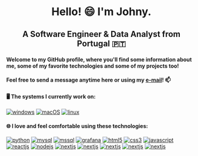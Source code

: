 # <p align="center"> Hello! 😄 I'm Johny. </p>
## <p align="center"> A Software Engineer & Data Analyst from Portugal 🇵🇹 </p>
#### Welcome to my GitHub profile, where you'll find some information about me, some of my favorite technologies and some of my projects too!
#### Feel free to send a message anytime here or using my <a href = "mailto: imjoaofernandes@gmail.com">e-mail</a>! 📫

#### 🖥️ The **systems** I currently work on:
<a href='https://github.com/johnyfernandes' target="_blank"><img alt='windows' src='https://img.shields.io/badge/Windows-0078D4.svg?style=for-the-badge&logo=Windows&logoColor=white'/></a> <a href='https://github.com/johnyfernandes' target="_blank"><img alt='macOS' src='https://img.shields.io/badge/macOS-000000.svg?style=for-the-badge&logo=macOS&logoColor=white'/></a> <a href='https://github.com/johnyfernandes' target="_blank"><img alt='linux' src='https://img.shields.io/badge/Linux-FCC624.svg?style=for-the-badge&logo=Linux&logoColor=black'/></a>

#### 🌐 I love and feel comfortable using these **technologies**:
<a href='https://github.com/johnyfernandes' target="_blank"><img alt='python' src='https://img.shields.io/badge/Python-3776AB.svg?style=for-the-badge&logo=Python&logoColor=white'/></a> <a href='https://github.com/johnyfernandes' target="_blank"><img alt='mysql' src='https://img.shields.io/badge/MySQL-4479A1.svg?style=for-the-badge&logo=MySQL&logoColor=white'/></a> <a href='https://github.com/johnyfernandes' target="_blank"><img alt='mssql' src='https://img.shields.io/badge/Microsoft%20SQL%20Server-CC2927.svg?style=for-the-badge&logo=Microsoft-SQL-Server&logoColor=white'/></a> <a href='https://github.com/johnyfernandes' target="_blank"><img alt='grafana' src='https://img.shields.io/badge/Grafana-F46800.svg?style=for-the-badge&logo=Grafana&logoColor=white'/></a> <a href='https://github.com/johnyfernandes' target="_blank"><img alt='html5' src='https://img.shields.io/badge/HTML5-E34F26.svg?style=for-the-badge&logo=HTML5&logoColor=white'/></a> <a href='https://github.com/johnyfernandes' target="_blank"><img alt='css3' src='https://img.shields.io/badge/CSS3-1572B6.svg?style=for-the-badge&logo=CSS3&logoColor=white'/></a> <a href='https://github.com/johnyfernandes' target="_blank"><img alt='javascript' src='https://img.shields.io/badge/JavaScript-F7DF1E.svg?style=for-the-badge&logo=JavaScript&logoColor=black'/></a> <a href='https://github.com/johnyfernandes' target="_blank"><img alt='reactjs' src='https://img.shields.io/badge/React-61DAFB.svg?style=for-the-badge&logo=React&logoColor=black'/></a> <a href='https://github.com/johnyfernandes' target="_blank"><img alt='nodejs' src='https://img.shields.io/badge/Node.js-339933.svg?style=for-the-badge&logo=nodedotjs&logoColor=white'/></a> <a href='https://github.com/johnyfernandes' target="_blank"><img alt='nextjs' src='https://img.shields.io/badge/Next.js-000000.svg?style=for-the-badge&logo=nextdotjs&logoColor=white'/></a> <a href='https://github.com/johnyfernandes' target="_blank"><img alt='nextjs' src='https://img.shields.io/badge/supabase-222222.svg?style=for-the-badge&logo=supabase&logoColor=3FCF8E'/></a> <a href='https://github.com/johnyfernandes' target="_blank"><img alt='nextjs' src='https://img.shields.io/badge/shadcn%20ui-000000.svg?style=for-the-badge&logo=shadcnui&logoColor=aaaaaa'/></a> 
<a href='https://github.com/johnyfernandes' target="_blank"><img alt='nextjs' src='https://img.shields.io/badge/mantine%20ui-FFFFFF.svg?style=for-the-badge&logo=mantine&logoColor=339AF0'/></a> 
<a href='https://github.com/johnyfernandes' target="_blank"><img alt='nextjs' src='https://img.shields.io/badge/laravel-FF2D20.svg?style=for-the-badge&logo=laravel&logoColor=8b0000'/></a> 
